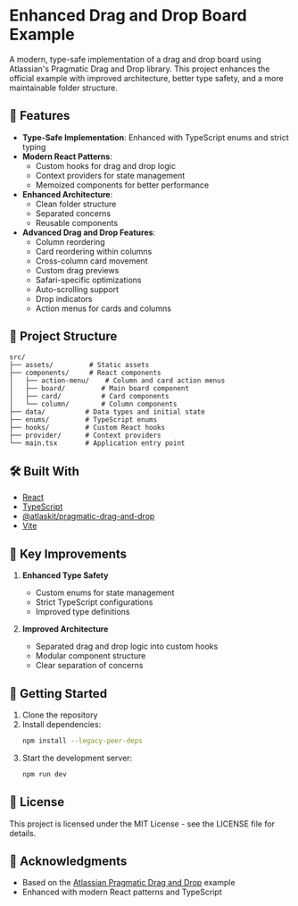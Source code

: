 # Enhanced Drag and Drop Board Example

A modern, type-safe implementation of a drag and drop board using Atlassian's Pragmatic Drag and Drop library. This project enhances the official example with improved architecture, better type safety, and a more maintainable folder structure.

## 🚀 Features

- **Type-Safe Implementation**: Enhanced with TypeScript enums and strict typing
- **Modern React Patterns**:
  - Custom hooks for drag and drop logic
  - Context providers for state management
  - Memoized components for better performance
- **Enhanced Architecture**:
  - Clean folder structure
  - Separated concerns
  - Reusable components
- **Advanced Drag and Drop Features**:
  - Column reordering
  - Card reordering within columns
  - Cross-column card movement
  - Custom drag previews
  - Safari-specific optimizations
  - Auto-scrolling support
  - Drop indicators
  - Action menus for cards and columns

## 📁 Project Structure

```
src/
├── assets/         # Static assets
├── components/     # React components
│   ├── action-menu/    # Column and card action menus
│   ├── board/         # Main board component
│   ├── card/          # Card components
│   └── column/        # Column components
├── data/          # Data types and initial state
├── enums/         # TypeScript enums
├── hooks/         # Custom React hooks
├── provider/      # Context providers
└── main.tsx       # Application entry point
```

## 🛠️ Built With

- [React](https://reactjs.org/)
- [TypeScript](https://www.typescriptlang.org/)
- [@atlaskit/pragmatic-drag-and-drop](https://bitbucket.org/atlassian/pragmatic-drag-and-drop)
- [Vite](https://vitejs.dev/)

## 🎯 Key Improvements

1. **Enhanced Type Safety**

   - Custom enums for state management
   - Strict TypeScript configurations
   - Improved type definitions

2. **Improved Architecture**

   - Separated drag and drop logic into custom hooks
   - Modular component structure
   - Clear separation of concerns

## 🚀 Getting Started

1. Clone the repository
2. Install dependencies:
   ```bash
   npm install --legacy-peer-deps
   ```
3. Start the development server:
   ```bash
   npm run dev
   ```

## 📝 License

This project is licensed under the MIT License - see the LICENSE file for details.

## 🙏 Acknowledgments

- Based on the [Atlassian Pragmatic Drag and Drop](https://codesandbox.io/p/sandbox/mfrksf?file=%2Fexample.tsx) example
- Enhanced with modern React patterns and TypeScript
